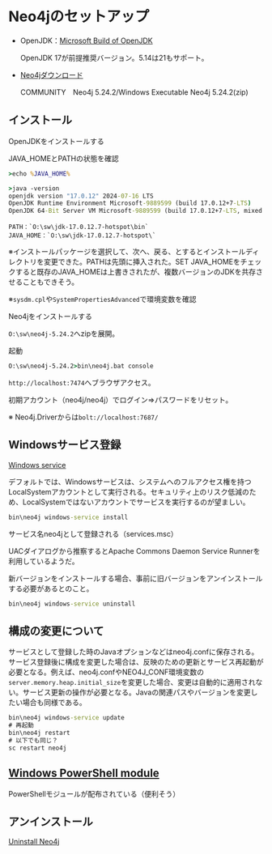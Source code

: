 
# Neo4jのセットアップ

- OpenJDK：[Microsoft Build of OpenJDK](https://learn.microsoft.com/ja-jp/java/openjdk/download#openjdk-17)

    OpenJDK 17が前提推奨バージョン。5.14は21もサポート。

- [Neo4jダウンロード](https://neo4j.com/deployment-center/#community)

    COMMUNITY　Neo4j 5.24.2/Windows Executable Neo4j 5.24.2(zip)

## インストール

OpenJDKをインストールする

JAVA_HOMEとPATHの状態を確認

```cmd
>echo %JAVA_HOME%
```

```cmd
>java -version
openjdk version "17.0.12" 2024-07-16 LTS
OpenJDK Runtime Environment Microsoft-9889599 (build 17.0.12+7-LTS)
OpenJDK 64-Bit Server VM Microsoft-9889599 (build 17.0.12+7-LTS, mixed mode, sharing)
```

```text
PATH：`O:\sw\jdk-17.0.12.7-hotspot\bin`
JAVA_HOME：`O:\sw\jdk-17.0.12.7-hotspot\`
```

※インストールパッケージを選択して、次へ、戻る、とするとインストールディレクトリを変更できた。PATHは先頭に挿入された。SET JAVA_HOMEをチェックすると既存のJAVA_HOMEは上書きされたが、複数バージョンのJDKを共存させることもできそう。

※`sysdm.cpl`や`SystemPropertiesAdvanced`で環境変数を確認

Neo4jをインストールする

`O:\sw\neo4j-5.24.2`へzipを展開。

起動

```cmd
O:\sw\neo4j-5.24.2>bin\neo4j.bat console
```

`http://localhost:7474`へブラウザアクセス。

初期アカウント（neo4j/neo4j）でログイン⇒パスワードをリセット。

※ Neo4j.Driverからは`bolt://localhost:7687/`

## Windowsサービス登録

[Windows service](https://neo4j.com/docs/operations-manual/current/installation/windows/#windows-service)

デフォルトでは、Windowsサービスは、システムへのフルアクセス権を持つLocalSystemアカウントとして実行される。セキュリティ上のリスク低減のため、LocalSystemではないアカウントでサービスを実行するのが望ましい。

```cmd
bin\neo4j windows-service install
```

サービス名neo4jとして登録される（services.msc）

UACダイアログから推察するとApache Commons Daemon Service Runnerを利用しているようだ。

新バージョンをインストールする場合、事前に旧バージョンをアンインストールする必要があるとのこと。

```cmd
bin\neo4j windows-service uninstall
```

## 構成の変更について

サービスとして登録した時のJavaオプションなどはneo4j.confに保存される。サービス登録後に構成を変更した場合は、反映のための更新とサービス再起動が必要となる。例えば、neo4j.confやNEO4J_CONF環境変数の`server.memory.heap.initial_size`を変更した場合、変更は自動的に適用されない。サービス更新の操作が必要となる。Javaの関連パスやバージョンを変更したい場合も同様である。

```cmd
bin\neo4j windows-service update
# 再起動
bin\neo4j restart
# 以下でも同じ？
sc restart neo4j
```

## [Windows PowerShell module](https://neo4j.com/docs/operations-manual/current/installation/windows/#powershell)

PowerShellモジュールが配布されている（便利そう）

## アンインストール

[Uninstall Neo4j](https://neo4j.com/docs/operations-manual/current/installation/windows/#_uninstall_neo4j)
